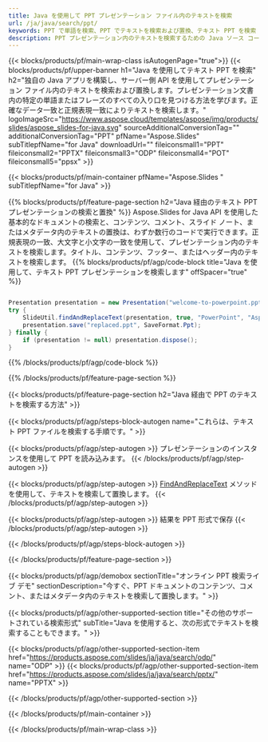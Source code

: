 ```yaml
---
title: Java を使用して PPT プレゼンテーション ファイル内のテキストを検索
url: /ja/java/search/ppt/
keywords: PPT で単語を検索、PPT でテキストを検索および置換、テキスト PPT を検索
description: PPT プレゼンテーション内のテキストを検索するための Java ソース コード。
---
```


{{< blocks/products/pf/main-wrap-class isAutogenPage="true">}}
{{< blocks/products/pf/upper-banner h1="Java を使用してテキスト PPT を検索" h2="独自の Java アプリを構築し、サーバー側 API を使用してプレゼンテーション ファイル内のテキストを検索および置換します。プレゼンテーション文書内の特定の単語またはフレーズのすべての入り口を見つける方法を学びます。正確なデータ一致と正規表現一致によりテキストを検索します。" logoImageSrc="https://www.aspose.cloud/templates/aspose/img/products/slides/aspose_slides-for-java.svg" sourceAdditionalConversionTag="" additionalConversionTag="PPT" pfName="Aspose.Slides" subTitlepfName="for Java" downloadUrl="" fileiconsmall1="PPT" fileiconsmall2="PPTX" fileiconsmall3="ODP" fileiconsmall4="POT" fileiconsmall5="ppsx" >}}

{{< blocks/products/pf/main-container pfName="Aspose.Slides " subTitlepfName="for Java" >}}

{{% blocks/products/pf/feature-page-section  h2="Java 経由のテキスト PPT プレゼンテーションの検索と置換" %}}
Aspose.Slides for Java API を使用した基本的なドキュメントの検索と、コンテンツ、コメント、スライド ノート、またはメタデータ内のテキストの置換は、わずか数行のコードで実行できます。正規表現の一致、大文字と小文字の一致を使用して、プレゼンテーション内のテキストを検索します。タイトル、コンテンツ、フッター、またはヘッダー内のテキストを検索します。
{{% blocks/products/pf/agp/code-block title="Java を使用して、テキスト PPT プレゼンテーションを検索します" offSpacer="true" %}}

```java

Presentation presentation = new Presentation("welcome-to-powerpoint.ppt");
try {
    SlideUtil.findAndReplaceText(presentation, true, "PowerPoint", "Aspose.Slides", null);
    presentation.save("replaced.ppt", SaveFormat.Ppt);
} finally {
    if (presentation != null) presentation.dispose();
}
```

{{% /blocks/products/pf/agp/code-block %}}

{{% /blocks/products/pf/feature-page-section %}}

{{< blocks/products/pf/feature-page-section  h2="Java 経由で PPT のテキストを検索する方法" >}}

{{< blocks/products/pf/agp/steps-block-autogen name="これらは、テキスト PPT ファイルを検索する手順です。" >}}

{{< blocks/products/pf/agp/step-autogen >}}
プレゼンテーションのインスタンスを使用して PPT を読み込みます。
{{< /blocks/products/pf/agp/step-autogen >}}

{{< blocks/products/pf/agp/step-autogen >}}
[FindAndReplaceText](https://reference.aspose.com/slides/java/com.aspose.slides/slideutil/#findAndReplaceText-com.aspose.slides.IPresentation-boolean-java.lang.String-java.lang.String-) メソッドを使用して、テキストを検索して置換します。
{{< /blocks/products/pf/agp/step-autogen >}}

{{< blocks/products/pf/agp/step-autogen >}}
結果を PPT 形式で保存
{{< /blocks/products/pf/agp/step-autogen >}}

{{< /blocks/products/pf/agp/steps-block-autogen >}}

{{< /blocks/products/pf/feature-page-section >}}

{{< blocks/products/pf/agp/demobox sectionTitle="オンライン PPT 検索ライブ デモ" sectionDescription="今すぐ、PPT ドキュメントのコンテンツ、コメント、またはメタデータ内のテキストを検索して置換します。" >}}

{{< blocks/products/pf/agp/other-supported-section title="その他のサポートされている検索形式" subTitle="Java を使用すると、次の形式でテキストを検索することもできます。" >}}

{{< blocks/products/pf/agp/other-supported-section-item href="https://products.aspose.com/slides/ja/java/search/odp/" name="ODP" >}}
{{< blocks/products/pf/agp/other-supported-section-item href="https://products.aspose.com/slides/ja/java/search/pptx/" name="PPTX" >}}


{{< /blocks/products/pf/agp/other-supported-section >}}

{{< /blocks/products/pf/main-container >}}
    
{{< /blocks/products/pf/main-wrap-class >}}